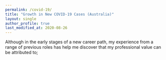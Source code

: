 ```yaml
---
permalink: /covid-19/
title: "Growth in New COVID-19 Cases (Australia)"
layout: single
author_profile: true
last_modified_at: 2020-08-26
---
```


Although in the early stages of a new career path, my experience from a range of previous roles has help me discover that my professional value can be attributed to;
